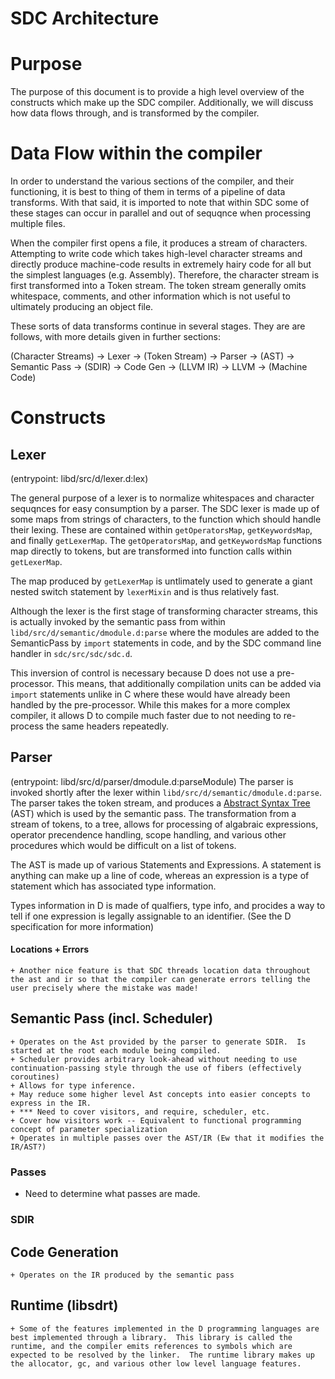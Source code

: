 # SDC Architecture

# Purpose

The purpose of this document is to provide a high level overview of the constructs which make up the SDC compiler.  Additionally, we will discuss how data flows through, and is transformed by the compiler.

# Data Flow within the compiler

In order to understand the various sections of the compiler, and their functioning, it is best to thing of them in terms of a pipeline of data transforms.  With that said, it is imported to note that within SDC some of these stages can occur in parallel and out of sequqnce when processing multiple files.

When the compiler first opens a file, it produces a stream of characters.  Attempting to write code which takes high-level character streams and directly produce machine-code results in extremely hairy code for all but the simplest languages (e.g. Assembly).  Therefore, the character stream is first transformed into a Token stream.  The token stream generally omits whitespace, comments, and other information which is not useful to ultimately producing an object file.

These sorts of data transforms continue in several stages.  They are are follows, with more details given in further sections:

(Character Streams) -> Lexer -> (Token Stream) -> Parser -> (AST) -> Semantic Pass -> (SDIR) -> Code Gen -> (LLVM IR) -> LLVM -> (Machine Code)

# Constructs

## Lexer 
(entrypoint: libd/src/d/lexer.d:lex)

The general purpose of a lexer is to normalize whitespaces and character sequqnces for easy consumption by a parser.  The SDC lexer is made up of some maps from strings of characters, to the function which should handle their lexing.  These are contained within `getOperatorsMap`, `getKeywordsMap`, and finally `getLexerMap`.  The `getOperatorsMap`, and `getKeywordsMap` functions map directly to tokens, but are transformed into function calls within `getLexerMap`.

The map produced by `getLexerMap` is untlimately used to generate a giant nested switch statement by `lexerMixin` and is thus relatively fast.

Although the lexer is the first stage of transforming character streams, this is actually invoked by the semantic pass from within `libd/src/d/semantic/dmodule.d:parse` where the modules are added to the SemanticPass by `import` statements in code, and by the SDC command line handler in `sdc/src/sdc/sdc.d`.  

This inversion of control is necessary because D does not use a pre-processor.  This means, that additionally compilation units can be added via `import` statements unlike in C where these would have already been handled by the pre-processor.  While this makes for a more complex compiler, it allows D to compile much faster due to not needing to re-process the same headers repeatedly.

## Parser
(entrypoint: libd/src/d/parser/dmodule.d:parseModule)
The parser is invoked shortly after the lexer within `libd/src/d/semantic/dmodule.d:parse`.  The parser takes the token stream, and produces a [Abstract Syntax Tree](https://en.wikipedia.org/wiki/Abstract_syntax_tree) (AST) which is used by the semantic pass.  The transformation from a stream of tokens, to a tree, allows for processing of algabraic expressions, operator precendence handling, scope handling, and various other procedures which would be difficult on a list of tokens.

The AST is made up of various Statements and Expressions.  A statement is anything can make up a line of code, whereas an expression is a type of statement which has associated type information.

Types information in D is made of qualfiers, type info, and procides a way to tell if one expression is legally assignable to an identifier.  (See the D specification for more information)

#### Locations + Errors
	+ Another nice feature is that SDC threads location data throughout the ast and ir so that the compiler can generate errors telling the user precisely where the mistake was made!

## Semantic Pass (incl. Scheduler)
	+ Operates on the Ast provided by the parser to generate SDIR.  Is started at the root each module being compiled.
	+ Scheduler provides arbitrary look-ahead without needing to use continuation-passing style through the use of fibers (effectively coroutines)
	+ Allows for type inference.
	+ May reduce some higher level Ast concepts into easier concepts to express in the IR.
	+ *** Need to cover visitors, and require, scheduler, etc.
	+ Cover how visitors work -- Equivalent to functional programming concept of parameter specialization
	+ Operates in multiple passes over the AST/IR (Ew that it modifies the IR/AST?)

### Passes

+ Need to determine what passes are made.  

### SDIR 

## Code Generation
	+ Operates on the IR produced by the semantic pass

## Runtime (libsdrt)
	+ Some of the features implemented in the D programming languages are best implemented through a library.  This library is called the runtime, and the compiler emits references to symbols which are expected to be resolved by the linker.  The runtime library makes up the allocator, gc, and various other low level language features.

